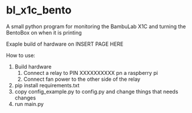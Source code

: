 # bl_x1c_bento
A small python program for monitoring the BambuLab X1C and turning the BentoBox on when it is printing

Exaple build of hardware on INSERT PAGE HERE

How to use: 
1. Build hardware
   1. Connect a relay to PIN XXXXXXXXXX pn a raspberry pi
   2. Connect fan power to the other side of the relay
2. pip install requirements.txt
2. copy config_example.py to config.py and change things that needs changes
3. run main.py
